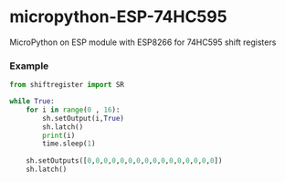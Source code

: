 # micropython-ESP-74HC595
MicroPython on ESP module with ESP8266 for 74HC595 shift registers 



### Example

```python
from shiftregister import SR

while True:
    for i in range(0 , 16):
        sh.setOutput(i,True)
        sh.latch()
        print(i)
        time.sleep(1)
        
    sh.setOutputs([0,0,0,0,0,0,0,0,0,0,0,0,0,0,0,0])
    sh.latch()



```
